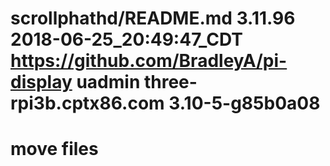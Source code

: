 #	scrollphathd/README.md  3.11.96  2018-06-25_20:49:47_CDT  https://github.com/BradleyA/pi-display  uadmin  three-rpi3b.cptx86.com 3.10-5-g85b0a08  
#	   move files 
